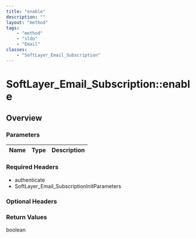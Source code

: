 ```yaml
---
title: "enable"
description: ""
layout: "method"
tags:
    - "method"
    - "sldn"
    - "Email"
classes:
    - "SoftLayer_Email_Subscription"
---
```

# SoftLayer_Email_Subscription::enable
## Overview 


### Parameters 
|Name | Type | Description |
| --- | --- | --- |


### Required Headers
* authenticate
* SoftLayer_Email_SubscriptionInitParameters

### Optional Headers

### Return Values
boolean

